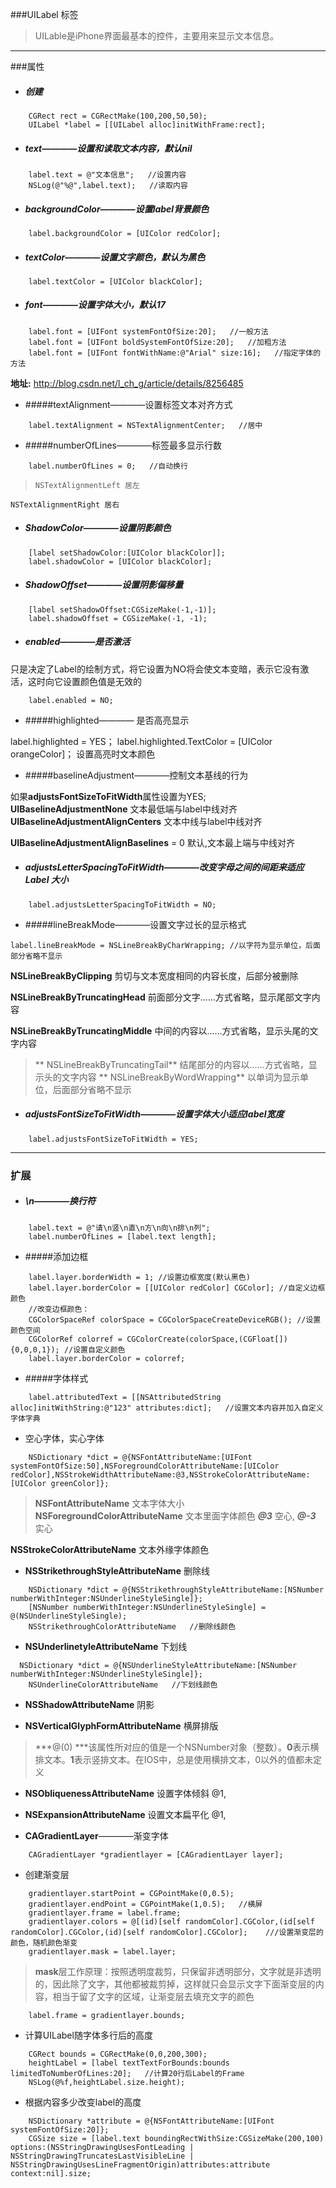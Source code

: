 ###UILabel 标签
>UILable是iPhone界面最基本的控件，主要用来显示文本信息。

***
###属性
- ##### 创建

```
    CGRect rect = CGRectMake(100,200,50,50);
    UILabel *label = [[UILabel alloc]initWithFrame:rect];
```
- ##### text————设置和读取文本内容，默认nil
```
    label.text = @"文本信息";   //设置内容
    NSLog(@"%@",label.text);   //读取内容
```

- ##### backgroundColor————设置label背景颜色
```
    label.backgroundColor = [UIColor redColor];
```
- ##### textColor————设置文字颜色，默认为黑色
```
    label.textColor = [UIColor blackColor];
```
- ##### font————设置字体大小，默认17
```
    label.font = [UIFont systemFontOfSize:20];   //一般方法
    label.font = [UIFont boldSystemFontOfSize:20];   //加粗方法
    label.font = [UIFont fontWithName:@"Arial" size:16];   //指定字体的方法
```
**地址:**
http://blog.csdn.net/l_ch_g/article/details/8256485

- #####textAlignment————设置标签文本对齐方式
```
    label.textAlignment = NSTextAlignmentCenter;   //居中
```

- #####numberOfLines————标签最多显示行数
```
    label.numberOfLines = 0;   //自动换行
```
>     NSTextAlignmentLeft 居左
>
    NSTextAlignmentRight 居右

- ##### ShadowColor————设置阴影颜色
```
    [label setShadowColor:[UIColor blackColor]];
    label.shadowColor = [UIColor blackColor];
```

- ##### ShadowOffset————设置阴影偏移量
```
    [label setShadowOffset:CGSizeMake(-1,-1)];
    label.shadowOffset = CGSizeMake(-1, -1);
```

- ##### enabled————是否激活
> 只是决定了Label的绘制方式，将它设置为NO将会使文本变暗，表示它没有激活，这时向它设置颜色值是无效的

```
    label.enabled = NO;
```

- #####highlighted———— 是否高亮显示
label.highlighted = YES；label.highlighted.TextColor = [UIColor orangeColor]；   设置高亮时文本颜色

- #####baselineAdjustment————控制文本基线的行为
> 如果**adjustsFontSizeToFitWidth**属性设置为YES;
**UIBaselineAdjustmentNone**   文本最低端与label中线对齐
**UIBaselineAdjustmentAlignCenters**   文本中线与label中线对齐
> 
**UIBaselineAdjustmentAlignBaselines** = 0   默认,文本最上端与中线对齐

- ##### adjustsLetterSpacingToFitWidth————改变字母之间的间距来适应Label 大小
```
    label.adjustsLetterSpacingToFitWidth = NO;
```

- #####lineBreakMode————设置文字过长的显示格式
```
label.lineBreakMode = NSLineBreakByCharWrapping; //以字符为显示单位，后面部分省略不显示
```
> 
**NSLineBreakByClipping**   剪切与文本宽度相同的内容长度，后部分被删除
> 
**NSLineBreakByTruncatingHead**   前面部分文字……方式省略，显示尾部文字内容
> **NSLineBreakByTruncatingMiddle**   中间的内容以……方式省略，显示头尾的文字内容
> **NSLineBreakByTruncatingTail**   结尾部分的内容以……方式省略，显示头的文字内容
> **NSLineBreakByWordWrapping**   以单词为显示单位，后面部分省略不显示

- ##### adjustsFontSizeToFitWidth————设置字体大小适应label宽度
```
    label.adjustsFontSizeToFitWidth = YES;
```

***
### 扩展
- ##### \n————换行符
```
    label.text = @"请\n竖\n直\n方\n向\n排\n列";
    label.numberOfLines = [label.text length];
```

- #####添加边框
```
    label.layer.borderWidth = 1; //设置边框宽度(默认黑色)
    label.layer.borderColor = [[UIColor redColor] CGColor]; //自定义边框颜色
    //改变边框颜色：
    CGColorSpaceRef colorSpace = CGColorSpaceCreateDeviceRGB(); //设置颜色空间
    CGColorRef colorref = CGColorCreate(colorSpace,(CGFloat[]){0,0,0,1}); //设置自定义颜色
    label.layer.borderColor = colorref;
```

- #####字体样式
```
    label.attributedText = [[NSAttributedString alloc]initWithString:@"123" attributes:dict];   //设置文本内容并加入自定义字体字典
```
 - 空心字体，实心字体
```
    NSDictionary *dict = @{NSFontAttributeName:[UIFont systemFontOfSize:50],NSForegroundColorAttributeName:[UIColor redColor],NSStrokeWidthAttributeName:@3,NSStrokeColorAttributeName:[UIColor greenColor]};
```
> **NSFontAttributeName** 文本字体大小
**NSForegroundColorAttributeName** 文本里面字体颜色 ***@3*** 空心, ***@-3*** 实心
> 
**NSStrokeColorAttributeName** 文本外缘字体颜色 
 - **NSStrikethroughStyleAttributeName**   删除线
```
    NSDictionary *dict = @{NSStrikethroughStyleAttributeName:[NSNumber numberWithInteger:NSUnderlineStyleSingle]};
    [NSNumber numberWithInteger:NSUnderlineStyleSingle] = @(NSUnderlineStyleSingle);
    NSStrikethroughColorAttributeName   //删除线颜色
```
 - **NSUnderlinetyleAttributeName**   下划线
```
  NSDictionary *dict = @{NSUnderlineStyleAttributeName:[NSNumber numberWithInteger:NSUnderlineStyleSingle]};
    NSUnderlineColorAttributeName   //下划线颜色
```
 - **NSShadowAttributeName**   阴影

 - **NSVerticalGlyphFormAttributeName**   横屏排版
> ***@(0)***该属性所对应的值是一个NSNumber对象（整数）。**0**表示横排文本。**1**表示竖排文本。在IOS中，总是使用横排文本，0以外的值都未定义
 - **NSObliquenessAttributeName**   设置字体倾斜 @1,
 - **NSExpansionAttributeName**   设置文本扁平化 @1,

- **CAGradientLayer**————渐变字体
```
    CAGradientLayer *gradientlayer = [CAGradientLayer layer];
```
 - 创建渐变层
```
    gradientlayer.startPoint = CGPointMake(0,0.5);
    gradientlayer.endPoint = CGPointMake(1,0.5);   //横屏
    gradientlayer.frame = label.frame;
    gradientlayer.colors = @[(id)[self randomColor].CGColor,(id[self randomColor].CGColor,(id)[self randomColor].CGColor];    ///设置渐变层的颜色，随机颜色渐变
    gradientlayer.mask = label.layer;
```
> **mask**层工作原理：按照透明度裁剪，只保留非透明部分，文字就是非透明的，因此除了文字，其他都被裁剪掉，这样就只会显示文字下面渐变层的内容，相当于留了文字的区域，让渐变层去填充文字的颜色
```
    label.frame = gradientlayer.bounds;
```

- 计算UILabel随字体多行后的高度
```
    CGRect bounds = CGRectMake(0,0,200,300);
    heightLabel = [label textTextForBounds:bounds limitedToNumberOfLines:20];   //计算20行后Label的Frame
    NSLog(@%f,heightLabel.size.height);
```

- 根据内容多少改变label的高度
```
    NSDictionary *attribute = @{NSFontAttributeName:[UIFont systemFontOfSize:20]};
    CGSize size = [label.text boundingRectWithSize:CGSizeMake(200,100) options:(NSStringDrawingUsesFontLeading | NSStringDrawingTruncatesLastVisibleLine | NSStringDrawingUsesLineFragmentOrigin)attributes:attribute context:nil].size;
```
